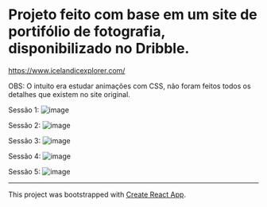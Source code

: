 
# Projeto feito com base em um site de portifólio de fotografia, disponibilizado no Dribble. 

https://www.icelandicexplorer.com/

OBS: O intuito era estudar animações com CSS, não foram feitos todos os detalhes que existem no site original.

Sessão 1:
![image](https://user-images.githubusercontent.com/63618987/202186147-29ff2b9e-57b4-42b4-9e5f-b975dd794d9f.png)

Sessão 2:
![image](https://user-images.githubusercontent.com/63618987/202186274-1ae6434f-6e21-4c3d-b2d2-920b1c04782c.png)

Sessão 3:
![image](https://user-images.githubusercontent.com/63618987/202186380-835af1d7-2587-4237-9cb1-07353ccef417.png)

Sessão 4:
![image](https://user-images.githubusercontent.com/63618987/202186467-245c8c36-17f7-4f57-b885-2df6afcd41be.png)

Sessão 5:
![image](https://user-images.githubusercontent.com/63618987/202186694-adf3af3e-df0f-43bd-9574-fb57999e9a23.png)

_______
This project was bootstrapped with [Create React App](https://github.com/facebook/create-react-app).


